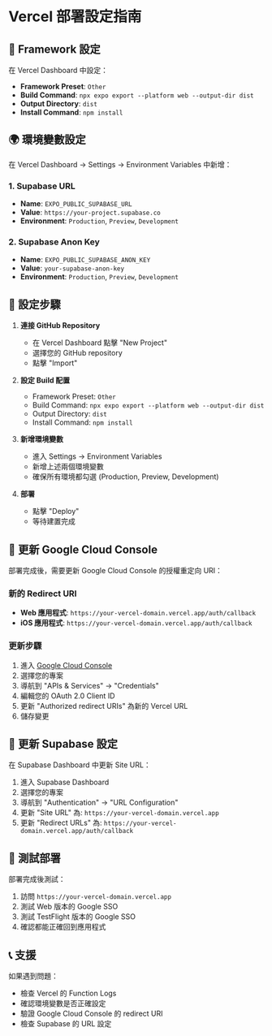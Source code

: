 # Vercel 部署設定指南

## 🔧 Framework 設定

在 Vercel Dashboard 中設定：

- **Framework Preset**: `Other`
- **Build Command**: `npx expo export --platform web --output-dir dist`
- **Output Directory**: `dist`
- **Install Command**: `npm install`

## 🌍 環境變數設定

在 Vercel Dashboard → Settings → Environment Variables 中新增：

### 1. Supabase URL

- **Name**: `EXPO_PUBLIC_SUPABASE_URL`
- **Value**: `https://your-project.supabase.co`
- **Environment**: `Production`, `Preview`, `Development`

### 2. Supabase Anon Key

- **Name**: `EXPO_PUBLIC_SUPABASE_ANON_KEY`
- **Value**: `your-supabase-anon-key`
- **Environment**: `Production`, `Preview`, `Development`

## 📝 設定步驟

1. **連接 GitHub Repository**

   - 在 Vercel Dashboard 點擊 "New Project"
   - 選擇您的 GitHub repository
   - 點擊 "Import"

2. **設定 Build 配置**

   - Framework Preset: `Other`
   - Build Command: `npx expo export --platform web --output-dir dist`
   - Output Directory: `dist`
   - Install Command: `npm install`

3. **新增環境變數**

   - 進入 Settings → Environment Variables
   - 新增上述兩個環境變數
   - 確保所有環境都勾選 (Production, Preview, Development)

4. **部署**
   - 點擊 "Deploy"
   - 等待建置完成

## 🔗 更新 Google Cloud Console

部署完成後，需要更新 Google Cloud Console 的授權重定向 URI：

### 新的 Redirect URI

- **Web 應用程式**: `https://your-vercel-domain.vercel.app/auth/callback`
- **iOS 應用程式**: `https://your-vercel-domain.vercel.app/auth/callback`

### 更新步驟

1. 進入 [Google Cloud Console](https://console.cloud.google.com/)
2. 選擇您的專案
3. 導航到 "APIs & Services" → "Credentials"
4. 編輯您的 OAuth 2.0 Client ID
5. 更新 "Authorized redirect URIs" 為新的 Vercel URL
6. 儲存變更

## 📱 更新 Supabase 設定

在 Supabase Dashboard 中更新 Site URL：

1. 進入 Supabase Dashboard
2. 選擇您的專案
3. 導航到 "Authentication" → "URL Configuration"
4. 更新 "Site URL" 為: `https://your-vercel-domain.vercel.app`
5. 更新 "Redirect URLs" 為: `https://your-vercel-domain.vercel.app/auth/callback`

## 🚀 測試部署

部署完成後測試：

1. 訪問 `https://your-vercel-domain.vercel.app`
2. 測試 Web 版本的 Google SSO
3. 測試 TestFlight 版本的 Google SSO
4. 確認都能正確回到應用程式

## 📞 支援

如果遇到問題：

- 檢查 Vercel 的 Function Logs
- 確認環境變數是否正確設定
- 驗證 Google Cloud Console 的 redirect URI
- 檢查 Supabase 的 URL 設定

